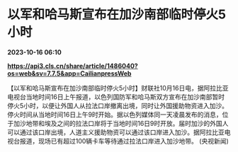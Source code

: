 # 以军和哈马斯宣布在加沙南部临时停火5小时

**2023-10-16 06:10**

**https://api3.cls.cn/share/article/1486040?os=web&sv=7.7.5&app=CailianpressWeb**

【以军和哈马斯宣布在加沙南部临时停火5小时】财联社10月16日电，据阿拉比亚电视台当地时间16日上午报道，以色列国防军和哈马斯双方宣布在加沙南部暂时停火5小时，以便让外国人从拉法口岸撤离出境，同时让外国援助物资进入加沙。停火时间从当地时间16日上午9时开始。据以色列媒体同一天凌晨发布的消息，位于加沙地带和埃及之间的拉法口岸将于当地时间16日9时开放。届时加沙的外国人可以通过该口岸出境，人道主义援助物资可以通过该口岸进入加沙。据阿拉比亚电视台报道，现场已有超过100辆卡车等待通过拉法口岸进入加沙地带。 (央视新闻)